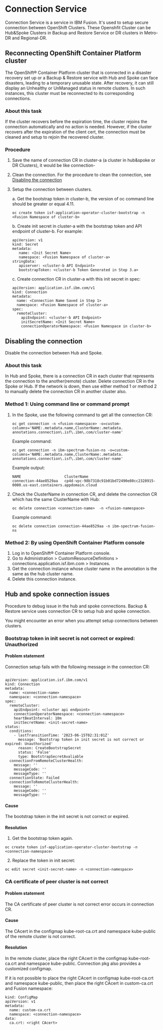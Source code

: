 

# Connection Service

Connection Service is a service in IBM Fusion. It's used to setup secure connection between OpenShift Clusters. These Openshfit Cluster can be Hub&Spoke Clusters in Backup and Restore Service or DR clusters in Metro-DR and Regional-DR.

## Reconnecting OpenShift Container Platform cluster

The OpenShift® Container Platform cluster that is connected in a disaster recovery set up or a Backup & Restore service with Hub and Spoke can face disasters, leading to a temporary unusable state. After recovery, it can still display an Unhealthy or UnManaged status in remote clusters. In such instances, this cluster must be reconnected to its corresponding connections.

### About this task

If the cluster recovers before the expiration time, the cluster rejoins the connection automatically and no action is needed. However, if the cluster recovers after the expiration of the client cert, the connection must be cleaned and setup to rejoin the recovered cluster.

### Procedure

1. Save the name of connection CR in cluster-a (a cluster in hub&spoke or DR Clusters), it would be like connection-<id>

2. Clean the connection. For the procedure to clean the connection, see [Disabling the connection](#disabling-the-connection)

3. Setup the connection between clusters.
   
    a. Get the bootstrap token in cluster-b, the version of oc command line should be greater or equal 4.11.
    ```
    oc create token isf-application-operator-cluster-bootstrap -n <Fusion Namespace of cluster-b>
    ```
  
    b. Create init secret in cluster-a with the bootstrap token and API endpoint of cluster-b. For example:
    ```
    apiVersion: v1
    kind: Secret
    metadata:
       name: <Init Secret Name>
       namespace: <Fusion Namespace of cluster-a>
    stringData:
       apiserver: <cluster-b API Endpoint>
       bootstrapToken: <cluster-b Token Generated in Step 3.a>
    ```

    c. Create connection CR in cluster-a with this init secret in spec:
    ```
    apiVersion: application.isf.ibm.com/v1
    kind: Connection
    metadata:
      name: <Connection Name Saved in Step 1>
      namespace: <Fusion Namespace of cluster-a>
    spec:
      remoteCluster:
        apiEndpoint: <cluster-b API Endpoint>
        initSecretName: <Init Secret Name>
        connectionOperatorNamespace: <Fusion Namespace in cluster-b>
    ```

## Disabling the connection

Disable the connection between Hub and Spoke.

### About this task

In Hub and Spoke, there is a connection CR in each cluster that represents the connection to the another(remote) cluster. Delete connection CR in the Spoke or Hub. If the network is down, then use either method 1 or method 2 to manually delete the connection CR in another cluster also.

### Method 1: Using command line or command prompt

1. In the Spoke, use the following command to get all the connection CR:
    ```
    oc get connection -n <fusion-namespace> -o=custom-columns='NAME:.metadata.name,ClusterName:.metadata.    annotations.connection\.isf\.ibm\.com/cluster-name'
    ```

    Example command:
    ```
    oc get connection -n ibm-spectrum-fusion-ns -o=custom-columns='NAME:.metadata.name,ClusterName:.metadata.    annotations.connection\.isf\.ibm\.com/cluster-name'
    ```
    
    Example output:
    ```
    NAME                    ClusterName
    connection-44ae8529aa   cp4d-vpc-98b7318c91b01bd72490e80cc2328915-0000.us-east.containers.appdomain.cloud
    ```

2. Check the ClusterName in connection CR, and delete the connection CR which has the same ClusterName with Hub:
    ```
    oc delete connection <connection-name>  -n <fusion-namespace>
    ```
    
    Example command:
    ```
    oc delete connection connection-44ae8529aa -n ibm-spectrum-fusion-ns
    ```
### Method 2: By using OpenShift Container Platform console 
1. Log in to OpenShift® Container Platform console.
2. Go to Administration > CustomResourceDefinitions > connections.application.isf.ibm.com > Instances.
3. Get the connection instance whose cluster name in the annotation is the same as the hub cluster name.
4. Delete this connection instance.

## Hub and spoke connection issues

Procedure to debug issue in the hub and spoke connections. Backup & Restore service uses connection CR to setup hub and spoke connection.

You might encounter an error when you attempt setup connections between clusters.

### Bootstrap token in init secret is not correct or expired: Unauthorized

#### Problem statement

Connection setup fails with the following message in the connection CR:

```

apiVersion: application.isf.ibm.com/v1
kind: Connection
metadata:
  name: <connection-name>
  namespace: <connection-namespace>
spec:
  remoteCluster:
    apiEndpoint: <cluster api endpoint>
    connectionOperatorNamespace: <connection-namespace>
    heartBeatInterval: 10m
    initSecretName: <init-secret-name>
status:
  conditions:
    - lastTransitionTime: '2023-06-15T02:31:01Z'
      message: 'Bootstrap token in init secret is not correct or expired: Unauthorized'
      reason: CreateBootstrapSecret
      status: 'False'
      type: BootstrapSecretAvaliable
  connectionFromRemoteClusterHealth:
    message: ''
    messageCode: ''
    messageType: ''
  connectionState: Failed
  connectionToRemoteClusterHealth:
    message: ''
    messageCode: ''
    messageType: ''
```

#### Cause

The bootstrap token in the init secret is not correct or expired.

#### Resolution

1. Get the bootstrap token again.
```
oc create token isf-application-operator-cluster-bootstrap -n <connection-namespace>
```

2. Replace the token in init secret:
```
oc edit secret <init-secret-name> -n <connection-namespace>
```

### CA certificate of peer cluster is not correct


#### Problem statement

The CA certificate of peer cluster is not correct error occurs in connection CR.

#### Cause

The CAcert in the configmap kube-root-ca.crt and namespace kube-public of the remote cluster is not correct.


#### Resolution

In the remote cluster, place the right CAcert in the configmap kube-root-ca.crt and namespace kube-public. Connection pkg also provides a customized configmap.

If it is not possible to place the right CAcert in configmap kube-root-ca.crt and namespace kube-public, then place the right CAcert in custom-ca.crt and Fusion namespace:

```
kind: ConfigMap
apiVersion: v1
metadata:
  name: custom-ca.crt
  namespace: <connection-namespace>
data:
  ca.crt: <right CAcert>
```